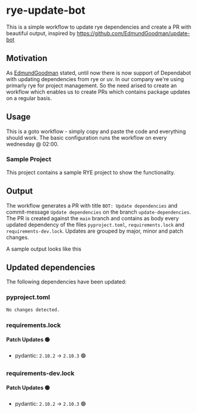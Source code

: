 # rye-update-bot

This is a simple workflow to update rye dependencies and create a PR with beautiful output,
inspired by https://github.com/EdmundGoodman/update-bot

## Motivation

As [EdmundGoodman](https://github.com/EdmundGoodman) stated, until now there is now support of Dependabot with updating dependencies from rye or uv.
In our company we're using primarly rye for project management. So the need arised to create an workflow which
enables us to create PRs which contains package updates on a regular basis.

## Usage

This is a goto workflow - simply copy and paste the code and everything should work. The basic configuration runs the workflow
on every wednesday @ 02:00.

### Sample Project

This project contains a sample RYE project to show the functionality.

## Output

The workflow generates a PR with title `BOT: Update dependencies` and commit-message `Update dependencies` on the branch `update-dependencies`.
The PR is created against the `main` branch and contains as body every updated dependency of the files `pyproject.toml`, `requirements.lock` and `requirements-dev.lock`.
Updates are grouped by major, minor and patch changes.

A sample output looks like this

## Updated dependencies

The following dependencies have been updated:

### pyproject.toml

```diff
No changes detected.
```

### requirements.lock

#### Patch Updates 🟢

* pydantic: `2.10.2` → `2.10.3` 🟢

### requirements-dev.lock

#### Patch Updates 🟢

* pydantic: `2.10.2` → `2.10.3` 🟢
